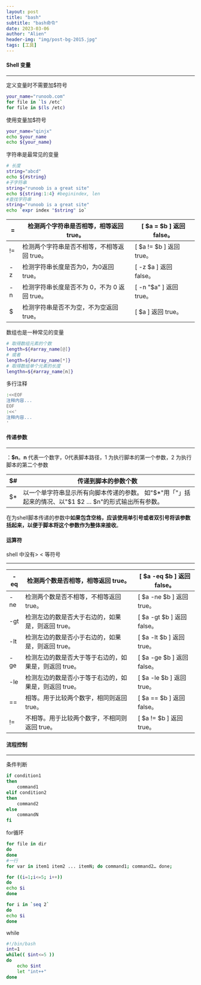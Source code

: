 ```yaml
---
layout: post
title: "bash"
subtitle: "bash命令"
date: 2023-03-06
author: "Alien"
header-img: "img/post-bg-2015.jpg"
tags: [工具]
---
```

#### Shell 变量

---

定义变量时不需要加$符号

```bash
your_name="runoob.com"
for file in `ls /etc`
for file in $(ls /etc)
```

使用变量加$符号

```bash
your_name="qinjx"
echo $your_name
echo ${your_name}
```

字符串是最常见的变量

```bash
# 长度
string="abcd"
echo ${#string}
#子字符串
string="runoob is a great site"
echo ${string:1:4} #beginindex, len
#查找字符串
string="runoob is a great site"
echo `expr index "$string" io`
```

| =    | 检测两个字符串是否相等，相等返回 true。      | [ $a = $b ] 返回 false。 |
| ---- | -------------------------------------------- | ------------------------ |
| !=   | 检测两个字符串是否不相等，不相等返回 true。  | [ $a != $b ] 返回 true。 |
| -z   | 检测字符串长度是否为0，为0返回 true。        | [ -z $a ] 返回 false。   |
| -n   | 检测字符串长度是否不为 0，不为 0 返回 true。 | [ -n "$a" ] 返回 true。  |
| $    | 检测字符串是否不为空，不为空返回 true。      | [ $a ] 返回 true。       |

数组也是一种常见的变量

```bash
# 取得数组元素的个数
length=${#array_name[@]}
# 或者
length=${#array_name[*]}
# 取得数组单个元素的长度
lengthn=${#array_name[n]}
```

多行注释

```bash
:<<EOF
注释内容...
EOF
:<<'
注释内容...
'
```

#### 传递参数

---

：**$n**。**n** 代表一个数字，0代表脚本路径，1 为执行脚本的第一个参数，2 为执行脚本的第二个参数

| $#   | 传递到脚本的参数个数                                         |
| ---- | ------------------------------------------------------------ |
| $*   | 以一个单字符串显示所有向脚本传递的参数。 如"$*"用「"」括起来的情况、以"$1 $2 … $n"的形式输出所有参数。 |

在为shell脚本传递的参数中**如果包含空格，应该使用单引号或者双引号将该参数括起来，以便于脚本将这个参数作为整体来接收**。

#### 运算符

shell 中没有> < 等符号

---

| -eq  | 检测两个数是否相等，相等返回 true。                   | [ $a -eq $b ] 返回 false。 |
| ---- | ----------------------------------------------------- | -------------------------- |
| -ne  | 检测两个数是否不相等，不相等返回 true。               | [ $a -ne $b ] 返回 true。  |
| -gt  | 检测左边的数是否大于右边的，如果是，则返回 true。     | [ $a -gt $b ] 返回 false。 |
| -lt  | 检测左边的数是否小于右边的，如果是，则返回 true。     | [ $a -lt $b ] 返回 true。  |
| -ge  | 检测左边的数是否大于等于右边的，如果是，则返回 true。 | [ $a -ge $b ] 返回 false。 |
| -le  | 检测左边的数是否小于等于右边的，如果是，则返回 true。 | [ $a -le $b ] 返回 true。  |
| ==   | 相等。用于比较两个数字，相同则返回 true。             | [ $a == $b ] 返回 false。  |
| !=   | 不相等。用于比较两个数字，不相同则返回 true。         | [ $a != $b ] 返回 true。   |

#### 流程控制

---

条件判断

```bash
if condition1
then
    command1
elif condition2 
then 
    command2
else
    commandN
fi
```

for循环

```bash
for file in dir
do
done
#一行
for var in item1 item2 ... itemN; do command1; command2… done;

for ((i=1;i<=5; i++))
do
echo $i
done

for i in `seq 2`
do
echo $i
done
```

while

```bash
#!/bin/bash
int=1
while(( $int<=5 ))
do
    echo $int
    let "int++"
done
```

